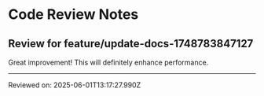 # Code Review Notes

## Review for feature/update-docs-1748783847127

Great improvement! This will definitely enhance performance.

---
Reviewed on: 2025-06-01T13:17:27.990Z